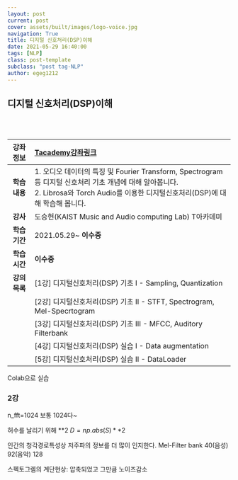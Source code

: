 ```yaml
---
layout: post
current: post
cover: assets/built/images/logo-voice.jpg
navigation: True
title: 디지털 신호처리(DSP)이해
date: 2021-05-29 16:40:00
tags: [NLP]
class: post-template
subclass: "post tag-NLP"
author: egeg1212
---
```


## 디지털 신호처리(DSP)이해

<br><br>

| **강좌정보** | [Tacademy강좌링크](https://tacademy.skplanet.com/live/player/onlineLectureDetail.action?seq=178)                                                                                         |
| :----------: | :--------------------------------------------------------------------------------------------------------------------------------------------------------------------------------------- |
| **학습내용** | 1. 오디오 데이터의 특징 및 Fourier Transform, Spectrogram 등 디지털 신호처리 기초 개념에 대해 알아봅니다.<br>2. Librosa와 Torch Audio를 이용한 디지털신호처리(DSP)에 대해 학습해 봅니다. |
|   **강사**   | 도승헌(KAIST Music and Audio computing Lab) T아카데미                                                                                                                                    |
| **학습기간** | 2021.05.29~ **이수중**                                                                                                                                                                   |
| **학습시간** | **이수중**                                                                                                                                                                               |
| **강의목록** | [1강] 디지털신호처리(DSP) 기초 I - Sampling, Quantization                                                                                                                                |
|              | [2강] 디지털신호처리(DSP) 기초 II - STFT, Spectrogram, Mel-Specrtogram                                                                                                                   |
|              | [3강] 디지털신호처리(DSP) 기초 III - MFCC, Auditory Filterbank                                                                                                                           |
|              | [4강] 디지털신호처리(DSP) 실습 I - Data augmentation                                                                                                                                     |
|              | [5강] 디지털신호처리(DSP) 실습 II - DataLoader                                                                                                                                           |

Colab으로 실습

### 2강

n_fft=1024 보통 1024다~

허수를 날리기 위해 **2
$D = np.abs(S)**2$

인간의 청각경로특성상 저주파의 정보를 더 많이 인지한다.
Mel-Filter bank
40(음성) 92(음악) 128

스펙토그렘의 계단현상: 압축되었고 그만큼 노이즈감소
